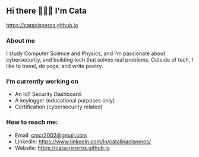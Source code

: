## Hi there 👩🏻‍💻 I'm Cata

https://catacisneros.github.io

### About me
  I study Computer Science and Physics, and I’m passionate about cybersecurity, and building tech that solves real problems. Outside of tech, I like to travel, do yoga, and write poetry. 

### I’m currently working on
  - An IoT Security Dashboard.
  - A keylogger (educational purposes only)
  - Certification (cybersecurity related)

### How to reach me:
  - Email: cmcr2002@gmail.com
  - Linkedin: https://www.linkedin.com/in/catalinacisneros/
  - Website: https://catacisneros.github.io


<!--
**catacisneros/catacisneros** is a ✨ _special_ ✨ repository because its `README.md` (this file) appears on your GitHub profile.

Here are some ideas to get you started:

- 🔭 I’m currently working on ...
- 🌱 I’m currently learning ...
- 👯 I’m looking to collaborate on ...
- 🤔 I’m looking for help with ...
- 💬 Ask me about ...
- 📫 How to reach me: ...
- 😄 Pronouns: ...
- ⚡ Fun fact: ...
-->
